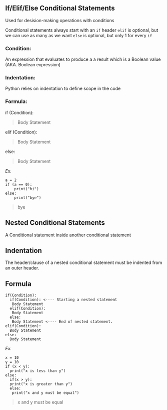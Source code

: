 ## If/Elif/Else Conditional Statements
Used for desision-making operations with conditions

Conditional statements always start with an 
`if` header
`elif` is optional, but we can use as many as we want
`else` is optional, but only 1 for every `if`

### Condition:
An expression that evaluates to produce a a result which is a Boolean value (AKA. Boolean expression)

### Indentation:
Python relies on indentation to define scope in the code

### Formula:
if (Condition):
> Body Statement

elif (Condition):
> Body Statement

else: 
> Body Statement

*Ex.*
```
a = 2
if (a == 0):
    print("hi")
else:
    print("bye")
```
> bye

## Nested Conditional Statements

A Conditional statement inside another conditional statement

## Indentation

The header/clause of a nested conditional statement must be indented from an outer header.

## Formula

```
if(Condition):
  if(Condition): <---- Starting a nested statement
   Body Statement
  elif(Condition):
   Body Statement
  else:
   Body Statement <---- End of nested statement.
elif(Condition):
  Body Statement
else:
  Body Statement
```

*Ex.*

```
x = 10
y = 10
if (x < y):
  print("x is less than y")
else:
  if(x > y):
  print("x is greater than y")
  else:
   print("x and y must be equal")
```
> x and y must be equal